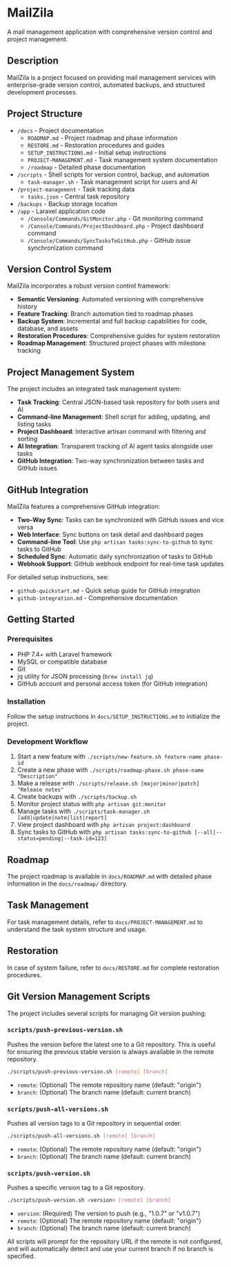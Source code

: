 # MailZila

A mail management application with comprehensive version control and project management.

## Description

MailZila is a project focused on providing mail management services with enterprise-grade version control, automated backups, and structured development processes.

## Project Structure

- `/docs` - Project documentation
  - `ROADMAP.md` - Project roadmap and phase information
  - `RESTORE.md` - Restoration procedures and guides
  - `SETUP_INSTRUCTIONS.md` - Initial setup instructions
  - `PROJECT-MANAGEMENT.md` - Task management system documentation
  - `/roadmap` - Detailed phase documentation
- `/scripts` - Shell scripts for version control, backup, and automation
  - `task-manager.sh` - Task management script for users and AI
- `/project-management` - Task tracking data
  - `tasks.json` - Central task repository
- `/backups` - Backup storage location
- `/app` - Laravel application code
  - `/Console/Commands/GitMonitor.php` - Git monitoring command
  - `/Console/Commands/ProjectDashboard.php` - Project dashboard command
  - `/Console/Commands/SyncTasksToGitHub.php` - GitHub issue synchronization command

## Version Control System

MailZila incorporates a robust version control framework:

- **Semantic Versioning**: Automated versioning with comprehensive history
- **Feature Tracking**: Branch automation tied to roadmap phases
- **Backup System**: Incremental and full backup capabilities for code, database, and assets
- **Restoration Procedures**: Comprehensive guides for system restoration
- **Roadmap Management**: Structured project phases with milestone tracking

## Project Management System

The project includes an integrated task management system:

- **Task Tracking**: Central JSON-based task repository for both users and AI
- **Command-line Management**: Shell script for adding, updating, and listing tasks
- **Project Dashboard**: Interactive artisan command with filtering and sorting
- **AI Integration**: Transparent tracking of AI agent tasks alongside user tasks
- **GitHub Integration**: Two-way synchronization between tasks and GitHub issues

## GitHub Integration

MailZila features a comprehensive GitHub integration:

- **Two-Way Sync**: Tasks can be synchronized with GitHub issues and vice versa
- **Web Interface**: Sync buttons on task detail and dashboard pages
- **Command-line Tool**: Use `php artisan tasks:sync-to-github` to sync tasks to GitHub
- **Scheduled Sync**: Automatic daily synchronization of tasks to GitHub
- **Webhook Support**: GitHub webhook endpoint for real-time task updates

For detailed setup instructions, see:
- `github-quickstart.md` - Quick setup guide for GitHub integration
- `github-integration.md` - Comprehensive documentation

## Getting Started

### Prerequisites
- PHP 7.4+ with Laravel framework
- MySQL or compatible database
- Git
- jq utility for JSON processing (`brew install jq`)
- GitHub account and personal access token (for GitHub integration)

### Installation
Follow the setup instructions in `docs/SETUP_INSTRUCTIONS.md` to initialize the project.

### Development Workflow
1. Start a new feature with `./scripts/new-feature.sh feature-name phase-id`
2. Create a new phase with `./scripts/roadmap-phase.sh phase-name "Description"`
3. Make a release with `./scripts/release.sh [major|minor|patch] "Release notes"`
4. Create backups with `./scripts/backup.sh`
5. Monitor project status with `php artisan git:monitor`
6. Manage tasks with `./scripts/task-manager.sh [add|update|note|list|report]`
7. View project dashboard with `php artisan project:dashboard`
8. Sync tasks to GitHub with `php artisan tasks:sync-to-github [--all|--status=pending|--task-id=123]`

## Roadmap

The project roadmap is available in `docs/ROADMAP.md` with detailed phase information in the `docs/roadmap/` directory.

## Task Management

For task management details, refer to `docs/PROJECT-MANAGEMENT.md` to understand the task system structure and usage.

## Restoration

In case of system failure, refer to `docs/RESTORE.md` for complete restoration procedures.

## Git Version Management Scripts

The project includes several scripts for managing Git version pushing:

### `scripts/push-previous-version.sh`

Pushes the version before the latest one to a Git repository. This is useful for ensuring the previous stable version is always available in the remote repository.

```bash
./scripts/push-previous-version.sh [remote] [branch]
```

- `remote`: (Optional) The remote repository name (default: "origin")
- `branch`: (Optional) The branch name (default: current branch)

### `scripts/push-all-versions.sh`

Pushes all version tags to a Git repository in sequential order.

```bash
./scripts/push-all-versions.sh [remote] [branch]
```

- `remote`: (Optional) The remote repository name (default: "origin")
- `branch`: (Optional) The branch name (default: current branch)

### `scripts/push-version.sh`

Pushes a specific version tag to a Git repository.

```bash
./scripts/push-version.sh <version> [remote] [branch]
```

- `version`: (Required) The version to push (e.g., "1.0.7" or "v1.0.7")
- `remote`: (Optional) The remote repository name (default: "origin")
- `branch`: (Optional) The branch name (default: current branch)

All scripts will prompt for the repository URL if the remote is not configured, and will automatically detect and use your current branch if no branch is specified.
